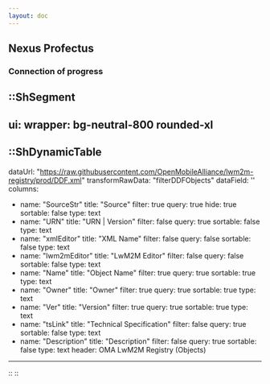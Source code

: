 ```yaml
---
layout: doc
---
```

## Nexus Profectus
### Connection of progress

::ShSegment
---
ui:
    wrapper: bg-neutral-800 rounded-xl
---
::ShDynamicTable
---
dataUrl: "https://raw.githubusercontent.com/OpenMobileAlliance/lwm2m-registry/prod/DDF.xml"
transformRawData: "filterDDFObjects"
dataField: ''
columns:
  - name: "SourceStr"
    title: "Source"
    filter: true
    query: true
    hide: true
    sortable: false
    type: text
  - name: "URN"
    title: "URN | Version"
    filter: false
    query: true
    sortable: false
    type: text
  - name: "xmlEditor"
    title: "XML Name"
    filter: false
    query: false
    sortable: false
    type: text
  - name: "lwm2mEditor"
    title: "LwM2M Editor"
    filter: false
    query: false
    sortable: false
    type: text
  - name: "Name"
    title: "Object Name"
    filter: true
    query: true
    sortable: true
    type: text
  - name: "Owner"
    title: "Owner"
    filter: true
    query: true
    sortable: true
    type: text
  - name: "Ver"
    title: "Version"
    filter: true
    query: true
    sortable: true
    type: text
  - name: "tsLink"
    title: "Technical Specification"
    filter: false
    query: true
    sortable: false
    type: text
  - name: "Description"
    title: "Description"
    filter: false
    query: true
    sortable: false
    type: text
header: OMA LwM2M Registry (Objects)
---
::
::
